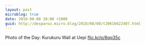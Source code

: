 ```yaml
---
layout: post
microblog: true
date: 2010-08-08 10:00 +1000
guid: http://desparoz.micro.blog/2010/08/08/t20616622407.html
---
```

Photo of the Day: Kurukuru Wall at Uepi [flic.kr/p/8qq35c](http://flic.kr/p/8qq35c)
